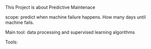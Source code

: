 This Project is about Predictive Maintenace

scope: predict when machine failure happens. How many days until machine fails.


Main tool: data processing and supervised learning algorithms

Tools:

